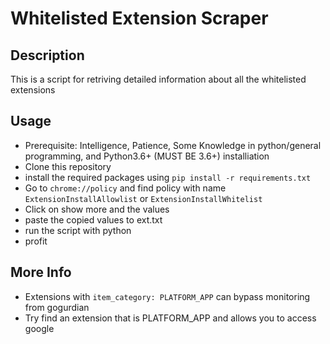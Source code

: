# Whitelisted Extension Scraper

## Description
This is a script for retriving detailed information about all the whitelisted extensions

## Usage
- Prerequisite: Intelligence, Patience, Some Knowledge in python/general programming, and Python3.6+ (MUST BE 3.6+) installiation
- Clone this repository
- install the required packages using `pip install -r requirements.txt`
- Go to `chrome://policy` and find policy with name `ExtensionInstallAllowlist` or `ExtensionInstallWhitelist`
- Click on show more and the values
- paste the copied values to ext.txt
- run the script with python
- profit

## More Info
- Extensions with `item_category: PLATFORM_APP` can bypass monitoring from gogurdian
- Try find an extension that is PLATFORM_APP and allows you to access google
